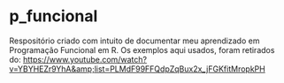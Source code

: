 # p_funcional
Respositório criado com intuito de documentar meu aprendizado em Programação Funcional em R. Os exemplos aqui usados, foram retirados do: https://www.youtube.com/watch?v=YBYHEZr9YhA&amp;list=PLMdF99FFQdpZqBux2x_jFGKfitMropkPH
